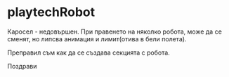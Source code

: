 # playtechRobot
Каросел - недовършен. При правенето на няколко робота, може да се сменят, но липсва анимация и лимит(отива в бели полета).

Преправил съм как да се създава секцията с робота.

Поздрави
